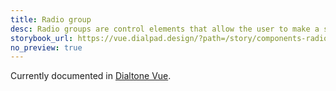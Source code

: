 ```yaml
---
title: Radio group
desc: Radio groups are control elements that allow the user to make a single selection from a list of options.
storybook_url: https://vue.dialpad.design/?path=/story/components-radio-group--default
no_preview: true
---
```


<aside class="d-notice d-notice--info d-mt24 d-wmx100p" role="status" aria-hidden="false">
  <div class="d-notice__icon">
    <dt-icon name="info"></dt-icon>
  </div>
  <div class="d-notice__content d-stack4">
    <p class="d-notice__message">

Currently documented in [Dialtone Vue](https://vue.dialpad.design/?path=/docs/components-radio-group--default).
    </p>
  </div>
</aside>
